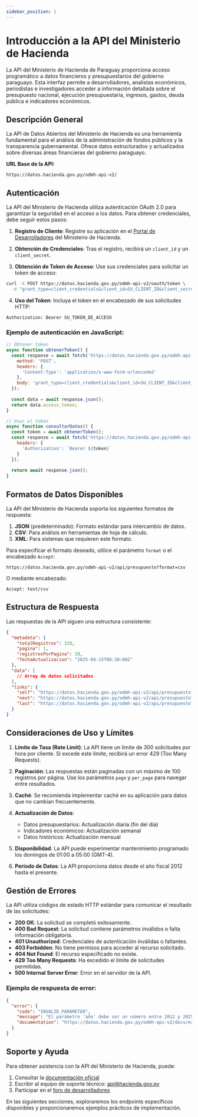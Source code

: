 ```yaml
---
sidebar_position: 1
---
```


# Introducción a la API del Ministerio de Hacienda

La API del Ministerio de Hacienda de Paraguay proporciona acceso programático a datos financieros y presupuestarios del gobierno paraguayo. Esta interfaz permite a desarrolladores, analistas económicos, periodistas e investigadores acceder a información detallada sobre el presupuesto nacional, ejecución presupuestaria, ingresos, gastos, deuda pública e indicadores económicos.

## Descripción General

La API de Datos Abiertos del Ministerio de Hacienda es una herramienta fundamental para el análisis de la administración de fondos públicos y la transparencia gubernamental. Ofrece datos estructurados y actualizados sobre diversas áreas financieras del gobierno paraguayo.

**URL Base de la API:**
```
https://datos.hacienda.gov.py/odmh-api-v2/
```

## Autenticación

La API del Ministerio de Hacienda utiliza autenticación OAuth 2.0 para garantizar la seguridad en el acceso a los datos. Para obtener credenciales, debe seguir estos pasos:

1. **Registro de Cliente**: Registre su aplicación en el [Portal de Desarrolladores](https://datos.hacienda.gov.py/odmh-api-v2/developer-portal) del Ministerio de Hacienda.

2. **Obtención de Credenciales**: Tras el registro, recibirá un `client_id` y un `client_secret`.

3. **Obtención de Token de Acceso**: Use sus credenciales para solicitar un token de acceso:

```bash
curl -X POST https://datos.hacienda.gov.py/odmh-api-v2/oauth/token \
  -d "grant_type=client_credentials&client_id=SU_CLIENT_ID&client_secret=SU_CLIENT_SECRET"
```

4. **Uso del Token**: Incluya el token en el encabezado de sus solicitudes HTTP:

```
Authorization: Bearer SU_TOKEN_DE_ACCESO
```

### Ejemplo de autenticación en JavaScript:

```javascript
// Obtener token
async function obtenerToken() {
  const response = await fetch('https://datos.hacienda.gov.py/odmh-api-v2/oauth/token', {
    method: 'POST',
    headers: {
      'Content-Type': 'application/x-www-form-urlencoded'
    },
    body: 'grant_type=client_credentials&client_id=SU_CLIENT_ID&client_secret=SU_CLIENT_SECRET'
  });
  
  const data = await response.json();
  return data.access_token;
}

// Usar el token
async function consultarDatos() {
  const token = await obtenerToken();
  const response = await fetch('https://datos.hacienda.gov.py/odmh-api-v2/api/presupuesto/2023', {
    headers: {
      'Authorization': `Bearer ${token}`
    }
  });
  
  return await response.json();
}
```

## Formatos de Datos Disponibles

La API del Ministerio de Hacienda soporta los siguientes formatos de respuesta:

1. **JSON** (predeterminado): Formato estándar para intercambio de datos.
2. **CSV**: Para análisis en herramientas de hoja de cálculo.
3. **XML**: Para sistemas que requieren este formato.

Para especificar el formato deseado, utilice el parámetro `format` o el encabezado `Accept`:

```
https://datos.hacienda.gov.py/odmh-api-v2/api/presupuesto?format=csv
```

O mediante encabezado:

```
Accept: text/csv
```

## Estructura de Respuesta

Las respuestas de la API siguen una estructura consistente:

```json
{
  "metadata": {
    "totalRegistros": 320,
    "pagina": 1,
    "registrosPorPagina": 20,
    "fechaActualizacion": "2025-04-15T08:30:00Z"
  },
  "data": [
    // Array de datos solicitados
  ],
  "links": {
    "self": "https://datos.hacienda.gov.py/odmh-api-v2/api/presupuesto?page=1",
    "next": "https://datos.hacienda.gov.py/odmh-api-v2/api/presupuesto?page=2",
    "last": "https://datos.hacienda.gov.py/odmh-api-v2/api/presupuesto?page=16"
  }
}
```

## Consideraciones de Uso y Límites

1. **Límite de Tasa (Rate Limit)**: La API tiene un límite de 300 solicitudes por hora por cliente. Si excede este límite, recibirá un error 429 (Too Many Requests).

2. **Paginación**: Las respuestas están paginadas con un máximo de 100 registros por página. Use los parámetros `page` y `per_page` para navegar entre resultados.

3. **Caché**: Se recomienda implementar caché en su aplicación para datos que no cambian frecuentemente.

4. **Actualización de Datos**: 
   - Datos presupuestarios: Actualización diaria (fin del día)
   - Indicadores económicos: Actualización semanal
   - Datos históricos: Actualización mensual

5. **Disponibilidad**: La API puede experimentar mantenimiento programado los domingos de 01:00 a 05:00 (GMT-4).

6. **Período de Datos**: La API proporciona datos desde el año fiscal 2012 hasta el presente.

## Gestión de Errores

La API utiliza códigos de estado HTTP estándar para comunicar el resultado de las solicitudes:

- **200 OK**: La solicitud se completó exitosamente.
- **400 Bad Request**: La solicitud contiene parámetros inválidos o falta información obligatoria.
- **401 Unauthorized**: Credenciales de autenticación inválidas o faltantes.
- **403 Forbidden**: No tiene permisos para acceder al recurso solicitado.
- **404 Not Found**: El recurso especificado no existe.
- **429 Too Many Requests**: Ha excedido el límite de solicitudes permitidas.
- **500 Internal Server Error**: Error en el servidor de la API.

### Ejemplo de respuesta de error:

```json
{
  "error": {
    "code": "INVALID_PARAMETER",
    "message": "El parámetro 'año' debe ser un número entre 2012 y 2025",
    "documentation": "https://datos.hacienda.gov.py/odmh-api-v2/docs/errors#INVALID_PARAMETER"
  }
}
```

## Soporte y Ayuda

Para obtener asistencia con la API del Ministerio de Hacienda, puede:

1. Consultar la [documentación oficial](https://datos.hacienda.gov.py/odmh-api-v2/api-docs/)
2. Escribir al equipo de soporte técnico: api@hacienda.gov.py
3. Participar en el [foro de desarrolladores](https://github.com/your-github-username/paraguay-gov-apis/discussions)

En las siguientes secciones, exploraremos los endpoints específicos disponibles y proporcionaremos ejemplos prácticos de implementación.

